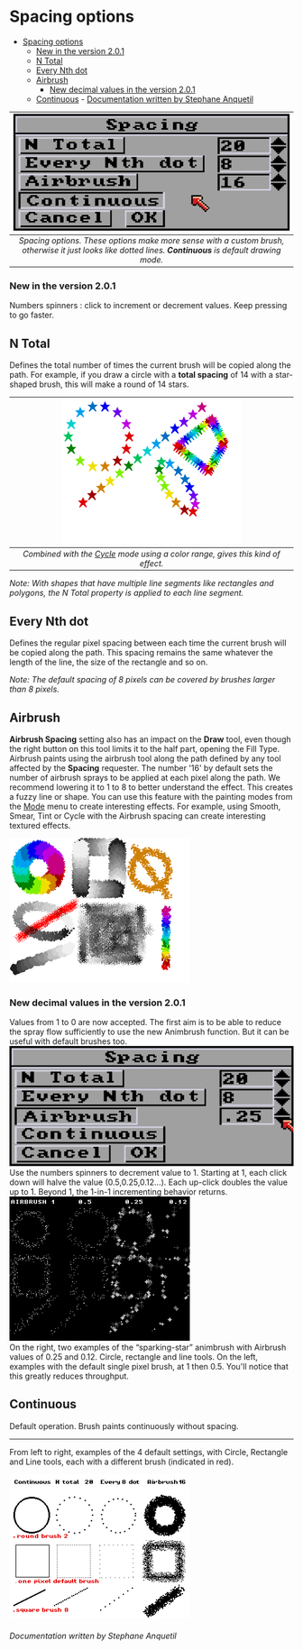 # Spacing options

- [Spacing options](#spacing-options)
    - [New in the version 2.0.1](#new-in-the-version-201)
  - [N Total](#n-total)
  - [Every Nth dot](#every-nth-dot)
  - [Airbrush](#airbrush)
    - [New decimal values in the version 2.0.1](#new-decimal-values-in-the-version-201)
  - [Continuous](#continuous)
          - [Documentation written by Stephane Anquetil](#documentation-written-by-stephane-anquetil)

| ![Spacing](spacing.png) |
| :-----: |
|*Spacing options. These options make more sense with a custom brush, otherwise it just looks like dotted lines. **Continuous** is default drawing mode.* |

### New in the version 2.0.1 
Numbers spinners : click to increment or decrement values. Keep pressing to go faster.

## N Total

Defines the total number of times the current brush will be copied along the path. For example, if you draw a circle with a **total spacing** of 14 with a star-shaped brush, this will make a round of 14 stars.

| ![](14stars.png) |
| :-----: |
| *Combined with the [Cycle](../../menus/src/mode.md#cycle) mode using a color range, gives this kind of effect.* |

*Note: With shapes that have multiple line segments like rectangles and polygons, the N Total property is applied to each line segment.*

## Every Nth dot

Defines the regular pixel spacing between each time the current brush will be copied along the path. This spacing remains the same whatever the length of the line, the size of the rectangle and so on.

*Note: The default spacing of 8 pixels can be covered by brushes larger than 8 pixels.*

## Airbrush
**Airbrush Spacing** setting also has an impact on the **Draw** tool, even though the right button on this tool limits it to the half part, opening the Fill Type.
Airbrush paints using the airbrush tool along the path defined by any tool affected by the **Spacing** requester. The number '16' by default sets the number of airbrush sprays to be applied at each pixel along the path. We recommend lowering it to 1 to 8 to better understand the effect. This creates a fuzzy line or shape. You can use this feature with the painting modes from the [Mode](../../menus/src/mode.md) menu to create interesting
effects. For example, using Smooth, Smear, Tint or Cycle with the Airbrush spacing can create interesting textured effects.

![](airbrush-spacing.png)

### New decimal values in the version 2.0.1 
Values from 1 to 0 are now accepted. The first aim is to be able to reduce the spray flow sufficiently to use the new Animbrush function. But it can be useful with default brushes too.
![Airbrush Spacing](spacing-airbrush.png) \
 Use the numbers spinners to decrement value to 1. Starting at 1, each click down will halve the value (0.5,0.25,0.12...). Each up-click doubles the value up to 1. Beyond 1, the 1-in-1 incrementing behavior returns.
![Decimal Airbrush](decimal-airbrush.png) \
On the right, two examples of the “sparking-star” animbrush with Airbrush values of 0.25 and 0.12. Circle, rectangle and line tools.
On the left, examples with the default single pixel brush, at 1 then 0.5. You'll notice that this greatly reduces throughput.
## Continuous
Default operation. Brush paints continuously without spacing.

---

From left to right, examples of the 4 default settings, with Circle, Rectangle and Line tools, each with a different brush (indicated in red).

![](Spacing-examples.png)

###### Documentation written by Stephane Anquetil
